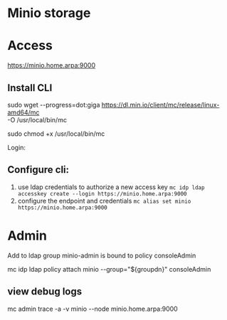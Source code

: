 # Minio storage

# Access 

https://minio.home.arpa:9000


## Install CLI
sudo wget --progress=dot:giga https://dl.min.io/client/mc/release/linux-amd64/mc \
  -O /usr/local/bin/mc

sudo chmod +x /usr/local/bin/mc

Login:



## Configure cli:
1) use ldap credentials to authorize a new access key
    `mc idp ldap accesskey create --login https://minio.home.arpa:9000`
2) configure the endpoint and credentials
    `mc alias set minio https://minio.home.arpa:9000`


# Admin

Add to ldap group minio-admin is bound to policy consoleAdmin

mc idp ldap policy attach minio --group="${groupdn}" consoleAdmin

## view debug logs
mc admin trace -a -v minio --node minio.home.arpa:9000
